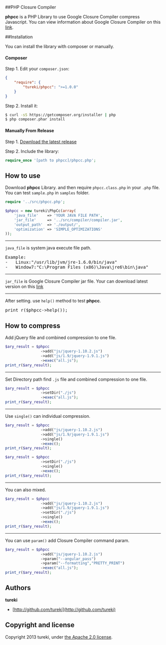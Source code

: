 ##PHP Closure Compiler

**phpcc** is a PHP Library to use Google Closure Compiler compress Javascript.
You can view information about Google Closure Compiler on this [link](https://developers.google.com/closure/compiler/).



##Installation

You can install the library with composer or manually.

#### Composer

Step 1. Edit your `composer.json`:

```json
{
    "require": {
        "tureki/phpcc": ">=1.0.0"
    }
}
```

Step 2. Install it:

```bash
$ curl -sS https://getcomposer.org/installer | php
$ php composer.phar install
```

#### Manually From Release

Step 1. [Download the latest release](https://github.com/tureki/php-closure-compiler/releases)

Step 2. Include the library:

```php
require_once '[path to phpcc]/phpcc.php';
```



## How to use

Download **phpcc** Library. and then require <code>phpcc.class.php</code> in your <code>.php</code> file. You can test <code>sample.php</code> in <code>samples</code> folder.

```php
require '../src/phpcc.php';

$phpcc = new tureki\PhpCc(array(
	'java_file'    => 'YOUR JAVA FILE PATH',
	'jar_file'     => '../src/compiler/compiler.jar', 
	'output_path'  => './output/',
	'optimization' => 'SIMPLE_OPTIMIZATIONS'
));
```



----

<code>java_file</code> is system java execute file path. 
<pre>
Example:
-   Linux:"/usr/lib/jvm/jre-1.6.0/bin/java"
-   Window7:"C:\Program Files (x86)\Java\jre6\bin\java"
</pre>




----

<code>jar_file</code> is Google Closure Compiler jar file. Your can download latest version on this [link](http://code.google.com/p/closure-compiler/wiki/BinaryDownloads)




----

After setting. use <code>help()</code> method to test **phpcc**. 
<pre>
print_r($phpcc->help());
</pre>



## How to compress

Add jQuery file and combined compression to one file.
```php
$ary_result = $phpcc
                ->add("js/jquery-1.10.2.js")
                ->add("js/1.9/jquery-1.9.1.js")
                ->exec("all.js");
print_r($ary_result);
```



----

Set Directory path find <code>.js</code> file and combined compression to one file.
```php
$ary_result = $phpcc
                ->setDir("./js")
                ->exec("all.js");
print_r($ary_result);
```



----

Use <code>single()</code> can individual compression.
```php
$ary_result = $phpcc
                ->add("js/jquery-1.10.2.js")
                ->add("js/1.9/jquery-1.9.1.js")
                ->single()
                ->exec();
print_r($ary_result);
```
```php
$ary_result = $phpcc
                ->setDir("./js")
                ->single()
                ->exec();
print_r($ary_result);
```



----

You can also mixed.
```php
$ary_result = $phpcc
                ->add("js/jquery-1.10.2.js")
                ->add("js/1.9/jquery-1.9.1.js")
                ->setDir("./js")
                ->single()
                ->exec();
print_r($ary_result);
```



----

You can use <code>param()</code> add Closure Compiler command param.
```php
$ary_result = $phpcc
                ->add("js/jquery-1.10.2.js")
                ->param("--angular_pass")
                ->param("--formatting","PRETTY_PRINT")
                ->exec("all.js");
print_r($ary_result);
```



## Authors

**tureki**

+ [http://github.com/tureki](http://github.com/tureki)



## Copyright and license

Copyright 2013 tureki, under [the Apache 2.0 license](LICENSE).
